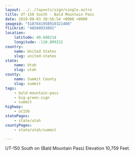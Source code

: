 ```yaml
---
layout: ../../layouts/sign/single.astro
title: UT-150 South - Bald Mountain Pass
date: 2019-08-03 10:56:54 +0000 +0000
imageid: "5187841958918321408"
flickrid: "48580933891"
location:
    latitude: 40.688214
    longitude: -110.899222
country:
    name: United States
    slug: united-states
state:
    name: Utah
    slug: utah
county:
    name: Summit County
    slug: summit
tags:
    - bald-mountain-pass
    - big-green-sign
    - summit
highway:
    - ut150
statePages:
    - state/utah
countyPages:
    - state/utah/summit

---
```

UT-150 South on (Bald Mountain Pass) Elevation 10,759 Feet.